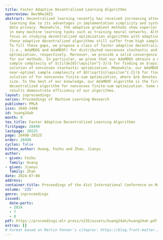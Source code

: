 ```yaml
---
title: Faster Adaptive Decentralized Learning Algorithms
openreview: Dwc0RwiNI5
abstract: Decentralized learning recently has received increasing attention in machine
  learning due to its advantages in implementation simplicity and system robustness,
  data privacy. Meanwhile, the adaptive gradient methods show superior performances
  in many machine learning tasks such as training neural networks. Although some works
  focus on studying decentralized optimization algorithms with adaptive learning rates,
  these adaptive decentralized algorithms still suffer from high sample complexity.
  To fill these gaps, we propose a class of faster adaptive decentralized algorithms
  (i.e., AdaMDOS and AdaMDOF) for distributed nonconvex stochastic and finite-sum
  optimization, respectively. Moreover, we provide a solid convergence analysis framework
  for our methods. In particular, we prove that our AdaMDOS obtains a near-optimal
  sample complexity of $\tilde{O}(\epsilon^{-3})$ for finding an $\epsilon$-stationary
  solution of nonconvex stochastic optimization. Meanwhile, our AdaMDOF obtains a
  near-optimal sample complexity of $O(\sqrt{n}\epsilon^{-2})$ for finding an $\epsilon$-stationary
  solution of for nonconvex finite-sum optimization, where $n$ denotes the sample
  size. To the best of our knowledge, our AdaMDOF algorithm is the first adaptive
  decentralized algorithm for nonconvex finite-sum optimization. Some experimental
  results demonstrate efficiency of our algorithms.
layout: inproceedings
series: Proceedings of Machine Learning Research
publisher: PMLR
issn: 2640-3498
id: huang24ah
month: 0
tex_title: Faster Adaptive Decentralized Learning Algorithms
firstpage: 20490
lastpage: 20525
page: 20490-20525
order: 20490
cycles: false
bibtex_author: Huang, Feihu and Zhao, Jianyu
author:
- given: Feihu
  family: Huang
- given: Jianyu
  family: Zhao
date: 2024-07-08
address:
container-title: Proceedings of the 41st International Conference on Machine Learning
volume: '235'
genre: inproceedings
issued:
  date-parts:
  - 2024
  - 7
  - 8
pdf: https://proceedings.mlr.press/v235/assets/huang24ah/huang24ah.pdf
extras: []
# Format based on Martin Fenner's citeproc: https://blog.front-matter.io/posts/citeproc-yaml-for-bibliographies/
---
```

